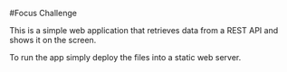 #Focus Challenge

This is a simple web application that retrieves data from a REST API and shows it on the screen.

To run the app simply deploy the files into a static web server.
